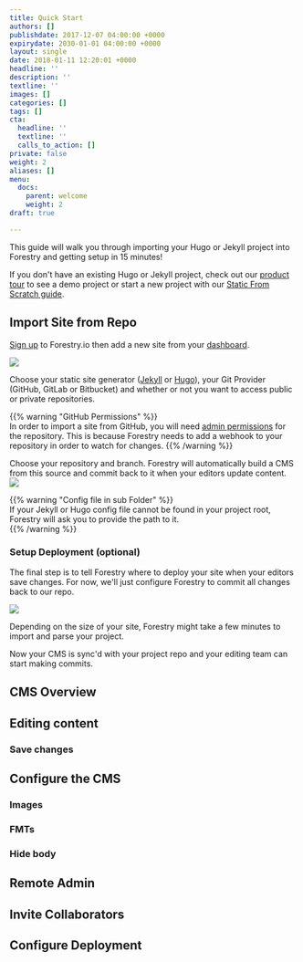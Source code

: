 ```yaml
---
title: Quick Start
authors: []
publishdate: 2017-12-07 04:00:00 +0000
expirydate: 2030-01-01 04:00:00 +0000
layout: single
date: 2018-01-11 12:20:01 +0000
headline: ''
description: ''
textline: ''
images: []
categories: []
tags: []
cta:
  headline: ''
  textline: ''
  calls_to_action: []
private: false
weight: 2
aliases: []
menu:
  docs:
    parent: welcome
    weight: 2
draft: true

---
```

This guide will walk you through importing your Hugo or Jekyll project into Forestry and getting setup in 15 minutes!

If you don't have an existing Hugo or Jekyll project, check out our [product tour](/docs/welcome/tour/) to see a demo project or start a new project with our [Static From Scratch guide](/docs/guides/static-from-scratch).

## Import Site from Repo

[Sign up](https://app.forestry.io/signup/) to Forestry.io then add a new site from your [dashboard](https://app.forestry.io/dashboard).

![](/uploads/2018/01/import-site.png)

Choose your static site generator ([Jekyll](http://jekyllrb.com/) or [Hugo](http://gohugo.io/)), your Git Provider (GitHub,  GitLab or Bitbucket) and whether or not you want to access public or private repositories.

{{% warning "GitHub Permissions" %}}  
In order to import a site from GitHub, you will need [admin permissions](https://help.github.com/articles/repository-permission-levels-for-an-organization/) for the repository. This is because Forestry needs to add a webhook to your repository in order to watch for changes.
{{% /warning %}}

Choose your repository and branch. Forestry will automatically build a CMS from this source and commit back to it when your editors update content.
![](/uploads/2018/01/forestry-io-choose-repository.png)

{{% warning "Config file in sub Folder" %}}  
If your Jekyll or Hugo config file cannot be found in your project root, Forestry will ask you to provide the path to it.  
{{% /warning %}}


### Setup Deployment (optional)
The final step is to tell Forestry where to deploy your site when your editors save changes. For now, we'll just configure Forestry to commit all changes back to our repo.


![](/uploads/2018/01/forestry-io-deployment-setup.png)

Depending on the size of your site, Forestry might take a few minutes to import and parse your project.

Now your CMS is sync'd with your project repo and your editing team can start making commits.

## CMS Overview

## Editing content

### Save changes

## Configure the CMS

### Images

### FMTs

### Hide body

## Remote Admin

## Invite Collaborators

## Configure Deployment
